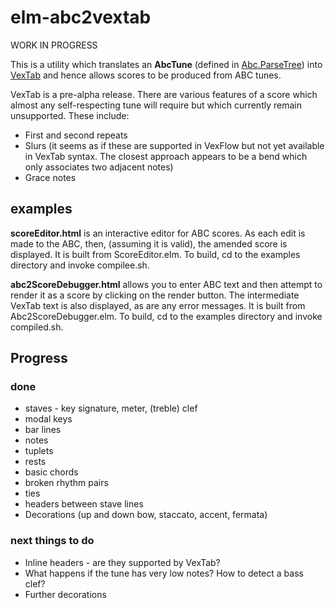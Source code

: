 elm-abc2vextab
==============

WORK IN PROGRESS

This is a utility which translates an __AbcTune__ (defined in [Abc.ParseTree](https://github.com/newlandsvalley/elm-abc-parser/blob/master/src/Abc/ParseTree.elm)) into [VexTab](http://www.vexflow.com/vextab/tutorial.html) and hence allows scores to be produced from ABC tunes.

VexTab is a pre-alpha release.  There are various features of a score which almost any self-respecting tune will require but which currently remain unsupported.  These include:

* First and second repeats
* Slurs (it seems as if these are supported in VexFlow but not yet available in VexTab syntax. The closest approach appears to be a bend which only associates two adjacent notes)
* Grace notes

## examples

__scoreEditor.html__ is an interactive editor for ABC scores.  As each edit is made to the ABC, then, (assuming it is valid), the amended score is displayed. It is built from ScoreEditor.elm.  To build, cd to the examples directory and invoke compilee.sh.


__abc2ScoreDebugger.html__  allows you to enter ABC text and then attempt to render it as a score by clicking on the render button.  The intermediate VexTab text is also displayed, as are any error messages. It is built from Abc2ScoreDebugger.elm.  To build, cd to the examples directory and invoke compiled.sh.

## Progress

### done

* staves - key signature, meter, (treble) clef
* modal keys
* bar lines
* notes
* tuplets
* rests
* basic chords
* broken rhythm pairs
* ties
* headers between stave lines
* Decorations (up and down bow, staccato, accent, fermata)

### next things to do

* Inline headers - are they supported by VexTab?
* What happens if the tune has very low notes?  How to detect a bass clef?
* Further decorations
